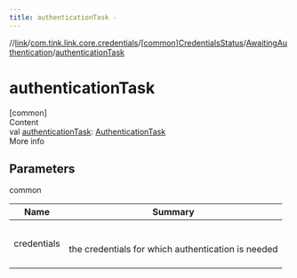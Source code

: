 ```yaml
---
title: authenticationTask -
---
```

//[link](../../../index.md)/[com.tink.link.core.credentials](../../index.md)/[[common]CredentialsStatus](../index.md)/[AwaitingAuthentication](index.md)/[authenticationTask](authentication-task.md)



# authenticationTask  
[common]  
Content  
val [authenticationTask](authentication-task.md): [AuthenticationTask](../../../com.tink.link.authentication/[common]-authentication-task/index.md)  
More info  


## Parameters  
  
common  
  
|  Name|  Summary| 
|---|---|
| <a name="com.tink.link.core.credentials/CredentialsStatus.AwaitingAuthentication/authenticationTask/#/PointingToDeclaration/"></a>credentials| <a name="com.tink.link.core.credentials/CredentialsStatus.AwaitingAuthentication/authenticationTask/#/PointingToDeclaration/"></a><br><br>the credentials for which authentication is needed<br><br>
  
  



